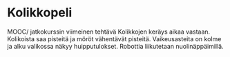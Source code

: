 # Kolikkopeli
MOOC/ jatkokurssin viimeinen tehtävä
Kolikkojen keräys aikaa vastaan. Kolikoista saa pisteitä ja möröt vähentävät pisteitä. Vaikeusasteita on kolme ja alku valikossa näkyy huipputulokset.    Robottia liikutetaan nuolinäppäimillä.
